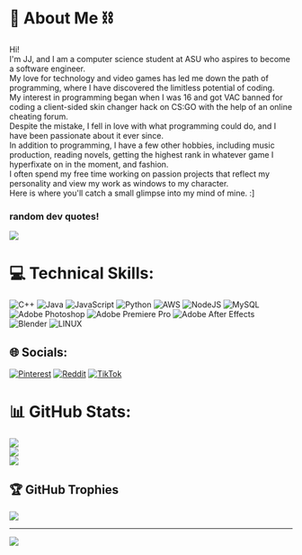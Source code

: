 # 🦇 About Me ⛓
Hi! <br>I'm JJ, and I am a computer science student at ASU who aspires to become a software engineer. <br>My love for technology and video games has led me down the path of programming, where I have discovered the limitless potential of coding. <br>My interest in programming began when I was 16 and got VAC banned for coding a client-sided skin changer hack on CS:GO with the help of an online cheating forum. <br>Despite the mistake, I fell in love with what programming could do, and I have been passionate about it ever since. <br>In addition to programming, I have a few other hobbies, including music production, reading novels, getting the highest rank in whatever game I hyperfixate on in the moment, and fashion. <br>I often spend my free time working on passion projects that reflect my personality and view my work as windows to my character.<br>Here is where you'll catch a small glimpse into my mind of mine. :]

### random dev quotes!
![](https://quotes-github-readme.vercel.app/api?type=horizontal&theme=radical)

# 💻 Technical Skills:
![C++](https://img.shields.io/badge/c++-%2300599C.svg?style=for-the-badge&logo=c%2B%2B&logoColor=white) ![Java](https://img.shields.io/badge/java-%23ED8B00.svg?style=for-the-badge&logo=java&logoColor=white) ![JavaScript](https://img.shields.io/badge/javascript-%23323330.svg?style=for-the-badge&logo=javascript&logoColor=%23F7DF1E) ![Python](https://img.shields.io/badge/python-3670A0?style=for-the-badge&logo=python&logoColor=ffdd54) ![AWS](https://img.shields.io/badge/AWS-%23FF9900.svg?style=for-the-badge&logo=amazon-aws&logoColor=white) ![NodeJS](https://img.shields.io/badge/node.js-6DA55F?style=for-the-badge&logo=node.js&logoColor=white) ![MySQL](https://img.shields.io/badge/mysql-%2300f.svg?style=for-the-badge&logo=mysql&logoColor=white) ![Adobe Photoshop](https://img.shields.io/badge/adobephotoshop-%2331A8FF.svg?style=for-the-badge&logo=adobephotoshop&logoColor=white) ![Adobe Premiere Pro](https://img.shields.io/badge/Adobe%20Premiere%20Pro-9999FF.svg?style=for-the-badge&logo=Adobe%20Premiere%20Pro&logoColor=white) ![Adobe After Effects](https://img.shields.io/badge/Adobe%20After%20Effects-9999FF.svg?style=for-the-badge&logo=Adobe%20After%20Effects&logoColor=white) ![Blender](https://img.shields.io/badge/blender-%23F5792A.svg?style=for-the-badge&logo=blender&logoColor=white) ![LINUX](https://img.shields.io/badge/Linux-FCC624?style=for-the-badge&logo=linux&logoColor=black)

## 🌐 Socials:
[![Pinterest](https://img.shields.io/badge/Pinterest-%23E60023.svg?logo=Pinterest&logoColor=white)](https://pinterest.com/realjjdlt) [![Reddit](https://img.shields.io/badge/Reddit-%23FF4500.svg?logo=Reddit&logoColor=white)](https://reddit.com/user/zaynlul) [![TikTok](https://img.shields.io/badge/TikTok-%23000000.svg?logo=TikTok&logoColor=white)](https://tiktok.com/@zzznero) 

# 📊 GitHub Stats:
![](https://github-readme-stats.vercel.app/api?username=nerocarti&theme=dracula&hide_border=false&include_all_commits=false&count_private=false)<br/>
![](https://github-readme-streak-stats.herokuapp.com/?user=nerocarti&theme=dracula&hide_border=false)<br/>
![](https://github-readme-stats.vercel.app/api/top-langs/?username=nerocarti&theme=dracula&hide_border=false&include_all_commits=false&count_private=false&layout=compact)

## 🏆 GitHub Trophies
![](https://github-profile-trophy.vercel.app/?username=nerocarti&theme=radical&no-frame=false&no-bg=true&margin-w=4)


---
[![](https://visitcount.itsvg.in/api?id=nerocarti&icon=0&color=0)](https://visitcount.itsvg.in)
